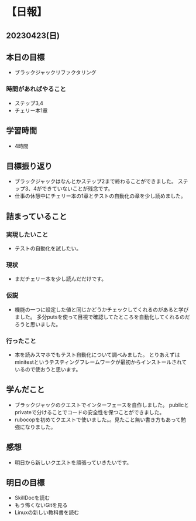 # 【日報】
## 20230423(日)
## 本日の目標
- ブラックジャックリファクタリング
### 時間があればやること
- ステップ3,4 
- チェリー本1章

## 学習時間
- 4時間

## 目標振り返り
- ブラックジャックはなんとかステップ2まで終わることができました。
ステップ3、4ができていないことが残念です。
- 仕事の休憩中にチェリー本の1章とテストの自動化の章を少し読めました。

## 詰まっていること
### 実現したいこと 
- テストの自動化を試したい。

### 現状
- まだチェリー本を少し読んだだけです。

### 仮説
- 機能の一つに設定した値と同じかどうかチェックしてくれるのがあると学びました。
多分putsを使って目視で確認してたところを自動化してくれるのだろうと思いました。

### 行ったこと 
- 本を読みスマホでもテスト自動化について調べみました。
とりあえずはminitestというテスティングフレームワークが最初からインストールされているので使おうと思います。

## 学んだこと
- ブラックジャックのクエストでインターフェースを自作しました。
publicとprivateで分けることでコードの安全性を保つことができました。
- rubocopを初めてクエストで使いました。。見たこと無い書き方もあって勉強になりました。

## 感想
- 明日から新しいクエストを頑張っていきたいです。

## 明日の目標
- SkillDocを読む
- もう怖くないGitを見る
- Linuxの新しい教科書を読む
